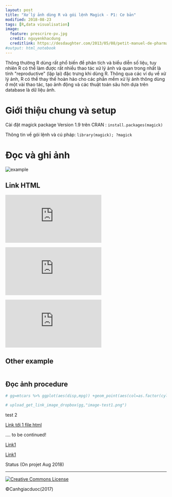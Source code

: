 ```yaml
---
layout: post
title: "Xử lý ảnh dùng R và gói lệnh Magick - P1: Cơ bản"
modified: 2018-08-23
tags: [R,data visualisation]
image:
  feature: prescrire-pv.jpg
  credit: nguyenkhacdung
  creditlink: https://desdaughter.com/2013/05/08/petit-manuel-de-pharmacovigilance-et-pharmacologie-clinique-sur-les-effets-nocifs-des-medicaments/
#output: html_notebook
---
```






Thông thường R dùng rất phổ biến để phân tích và biểu diễn số liệu, tuy nhiên R có thể làm được rất nhiều thao tác xử lý ảnh và quan trong nhất là tính "reproductive" (lặp lại) đặc trưng khi dùng R. Thông qua các ví dụ về xử lý ảnh, R có thể thay thế hoàn hảo cho các phần mềm xử lý ảnh thông dùng ở một vài thao tác, tạo ảnh động và các thuật toán sâu hơn dựa trên database là dữ liệu ảnh.

# Giới thiệu chung và setup 

Cài đặt magick package Version 1.9 trên CRAN : `install.packages(magick)`

Thông tin về gói lệnh và cú pháp: `library(magick); ?magick`





# Đọc và ghi ảnh  





![example](https://www.dropbox.com/s/p1ycjtve8y3t36q/prescrire-pv.jpg?raw=1)

## Link HTML  

![Time-to-onset Signal](https://www.dropbox.com/s/t5xbmb8ib9q781h/Time-to-onset%20signal%20detection.nb.html?raw=1)

![Time-to-onset Signal](https://www.dropbox.com/s/t5xbmb8ib9q781h/Time-to-onset%20signal%20detection.nb.html?dl=0)

![Time-to-onset Signal](https://www.dropbox.com/s/t5xbmb8ib9q781h/Time-to-onset%20signal%20detection.nb.html)

## Other example 


<figure>
<a href="https://www.dropbox.com/s/fcs6ogrpsbrx392/Canhgiacduoc_Icon.png?raw=1"><img src="https://www.dropbox.com/s/fcs6ogrpsbrx392/Canhgiacduoc_Icon.png?raw=1" alt=""></a>
</figure>

## Đọc ảnh procedure
 

```r
# gg=mtcars %>% ggplot(aes(disp,mpg)) +geom_point(aes(col=as.factor(cyl))) 

# upload_get_link_image_dropbox(gg,"image-test1.png")
```
 
 
 
test 2

[Link tới 1 file html](https://rawgit.com/canhgiacduoc/canhgiacduoc.github.io/master/_posts/ggvis-ggplot.html)



.... to be continued!

[Link1](https://rawgit.com/canhgiacduoc/canhgiacduoc.github.io/master/_posts/Picture-In-R-Magick.nb.html)

[Link1](https://www.dropbox.com/s/t5xbmb8ib9q781h/Time-to-onset%20signal%20detection.nb.html?raw=1)



                        
Status (On projet Aug 2018) 


---
<a rel="license" href="http://creativecommons.org/licenses/by-nc-sa/4.0/"><img alt="Creative Commons License" style="border-width:0" src="https://i.creativecommons.org/l/by-nc-sa/4.0/88x31.png" /></a> 

©Canhgiacduoc(2017)






